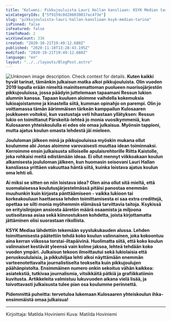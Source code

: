 ```yaml
---
title: "Kolumni: Pikkujouluista Lauri Hallan kansliaan: KSYK Median tarina"
wixCategoryIds: ["5f9159c0d286030017ac473e"]
slug: "pikkujouluista-lauri-hallan-kansliaan-ksyk-median-tarina"
isPinned: false
isFeatured: false
timeToRead: 2
wixViewCount: 336
created: "2020-10-21T19:49:12.680Z"
published: "2020-11-10T13:28:43.195Z"
modified: "2020-10-21T19:49:12.680Z"
language: "en"
layout: "../../layouts/BlogPost.astro"
---
```


![Unknown image description. Check context for details.](https://static.wixstatic.com/media/18093e_5e1bcdb0380e43b8a0448261d9961230~mv2.jpeg)
**Kuten kaikki hyvät tarinat, tämänkin julkaisun matka alkoi pikkujouluista. Olin vuoden 2019 lopulla erään nimeltä mainitsemattoman puolueen nuorisojärjestön pikkujouluissa, jossa päädyin juttelemaan tapaamani Ressun lukion alumnin kanssa. Tapaan kuuluen aloimme vaihdella kokemuksia lukioajoistamme ja kinastella siitä, kumman opinahjo on parempi. Olin jo voittamassa tämän äärimmäisen tärkeän kamppailun Kulosaaren joukkueen voitoksi, kun vastustaja veti hihastaan yllätyksen: Ressun lukio on toimittanut Pärskeitä-lehteä jo monia vuosikymmeniä, kun Kulosaaren yhteiskoululla ei edes ole omaa julkaisua. Myönsin tappioni, mutta ajatus koulun omasta lehdestä jäi mieleen.**

**Joululoman jälkeen minä ja pikkujouluissa myöskin mukana ollut koulumme abi Jonas aloimme varovaisesti muuttaa idean toiminnaksi. Kerroimme ensin julkaisusta silloiselle apulaisrehtorille Riitta Kaistolle, joka rohkaisi meitä edistämään ideaa. Ei ollut mennyt viikkoakaan koulun alkamisesta joululoman jälkeen, kun huomasin seisovani Lauri Hallan kansliassa yrittäen vakuuttaa häntä siitä, kuinka loistava ajatus koulun oma lehti oli.**

**Ai miksi se sitten on niin loistava idea? Olen aina ollut sitä mieltä, että suomalaisessa koulutusjärjestelmässä pitäisi panostaa enemmän muuhunkin kuin kirjasta pänttäämiseen - vaikka lukioon tai korkeakouluun haettaessa lehden toimittamisesta ei saa extra credittejä, opettaa se silti monia myöhemmin elämässä tarvittavia taitoja. Ksykissä on erityislinjojen ansiosta ääretön määrä osaamista ja miljoona uutisoitavaa asiaa sekä kiinnostuksen kohdetta, joista kirjottamatta jättäminen olisi suorastaan rikollista.**

**KSYK Mediaa lähdettiin tekemään syyslukukauden alussa. Lehden toimittamisesta päätettiin tehdä koko koulun valinnainen, joka kokoontuu aina kerran viikossa torstai-iltapäivinä. Huolimatta siitä, että koko koulun valinnaiset kestävät yleensä vain kolme jaksoa, lehteä tehdään koko vuoden ympäri.  Julkaisun tekoon ilmoittautui sekä lukiolaisia että peruskoululaisia, ja pikkuhiljaa lehti alkoi näyttämään enemmän varteenotettavalta journalistiselta teokselta kuin pikkujoulujen päähänpistolta. Ensimmäinen numero onkin sekoitus vähän kaikkea: asiatekstiä, tutkivaa journalismia, vitsikkäitä pätkiä ja grafiikkatiimin kuvitusta. Artikkeleita valmistuu lukuvuoden aikana vielä lisää, ja toivottavasti julkaisusta tulee pian osa koulumme perinnettä.**

**Pidemmittä puheitta: tervetuloa lukemaan Kulosaaren yhteiskoulun ihka-ensimmäistä omaa julkaisua!**

---
Kirjoittaja: Matilda Hoviniemi
Kuva: Matilda Hoviniemi
